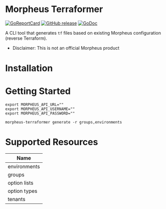 # Morpheus Terraformer

[![GoReportCard][report-badge]][report]
[![GitHub release](https://img.shields.io/github/release/martezr/morpheus-terraformer.svg)](https://github.com/martezr/morpheus-terraformer/releases/)
[![GoDoc](https://pkg.go.dev/badge/badge/github.com/martezr/morpheus-terraformer?utm_source=godoc)](https://godoc.org/github.com/martezr/morpheus-terraformer)

[report-badge]: https://goreportcard.com/badge/github.com/martezr/morpheus-terraformer
[report]: https://goreportcard.com/report/github.com/martezr/morpheus-terraformer

A CLI tool that generates `tf` files based on existing Morpheus configuration
(reverse Terraform).

*   Disclaimer: This is not an official Morpheus product

# Installation


# Getting Started


```
export MORPHEUS_API_URL=""
export MORPHEUS_API_USERNAME=""
export MORPHEUS_API_PASSWORD=""
```

```
morpheus-terraformer generate -r groups,environments
```

# Supported Resources

|Name|
|----|
|environments|
|groups|
|option lists|
|option types|
|tenants|
